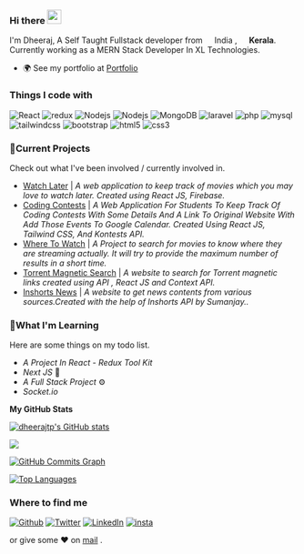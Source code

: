 ### Hi there <img src="https://media.giphy.com/media/hvRJCLFzcasrR4ia7z/giphy.gif" width="25px">

<p> I'm Dheeraj, A Self Taught Fullstack developer from <img src="https://cdn-icons-png.flaticon.com/512/321/321238.png" width="13"/> India , <img src="https://cdn-icons.flaticon.com/png/512/5021/premium/5021245.png?token=exp=1645957918~hmac=ab4b5c1ebfb3e0470350d7f5bd83c202" width="13"/> <b>Kerala</b>. Currently working as a MERN Stack Developer In XL Technologies.</p>

* 🌍 See my portfolio at [Portfolio](http://portfolio-nu-swart.vercel.app/)

### <h3>Things I code with</h3>

<p>
  <img alt="React" src="https://img.shields.io/badge/React-20232A?style=for-the-badge&logo=react&logoColor=61DAFB" />
  <img alt="redux" src="https://img.shields.io/badge/Redux-593D88?style=for-the-badge&logo=redux&logoColor=white" />
  <img alt="Nodejs" src="https://img.shields.io/badge/Node.js-43853D?style=for-the-badge&logo=node.js&logoColor=white" />
  <img alt="Nodejs" src="https://img.shields.io/badge/Express.js-404D59?style=for-the-badge" />
  <img alt="MongoDB" src="https://img.shields.io/badge/MongoDB-4EA94B?style=for-the-badge&logo=mongodb&logoColor=white" />
  <img alt="laravel" src="https://img.shields.io/badge/Laravel-FF2D20?style=for-the-badge&logo=laravel&logoColor=white" />
  <img alt="php" src="https://img.shields.io/badge/PHP-777BB4?style=for-the-badge&logo=php&logoColor=white" />
  <img alt="mysql" src="https://img.shields.io/badge/MySQL-00000F?style=for-the-badge&logo=mysql&logoColor=white" />
  <img alt="tailwindcss" src="https://img.shields.io/badge/Tailwind_CSS-38B2AC?style=for-the-badge&logo=tailwind-css&logoColor=white" />
  <img alt="bootstrap" src="https://img.shields.io/badge/Bootstrap-563D7C?style=for-the-badge&logo=bootstrap&logoColor=white" />
   <img alt="html5" src="https://img.shields.io/badge/HTML5-E34F26?style=for-the-badge&logo=html5&logoColor=white" />
  <img alt="css3" src="https://img.shields.io/badge/CSS3-1572B6?style=for-the-badge&logo=css3&logoColor=white" />
</p>

### 🚧Current Projects

<p>
Check out what I've been involved / currently involved in.

- <a href="https://www.watch-later-two.vercel.app/">Watch Later</a> | _A web application to keep track of movies which you may love to watch later. Created using React JS, Firebase._
- <a href="http://www.coding-contests.vercel.app/">Coding Contests</a> | _A Web Application For Students To Keep Track Of Coding Contests With Some Details And A Link To Original Website With Add Those Events To Google Calendar. Created Using React JS, Tailwind CSS, And Kontests API._
- <a href="https://www.where-to-watch-xi.vercel.app/">Where To Watch</a> | _A Project to search for movies to know where they are streaming actually. It will try to provide the maximum number of results in a short time._
- <a href="http://www.torrent-magnetic-search.vercel.app/">Torrent Magnetic Search</a> | _A website to search for Torrent magnetic links created using API , React JS and Context API._
- <a href="https://www.inshorts-news-psi.vercel.app/">Inshorts News</a> | _A website to get news contents from various sources.Created with the help of Inshorts API by Sumanjay.._
</p>

### 🌱What I'm Learning

Here are some things on my todo list.

- _A Project In React - Redux Tool Kit_
- _Next JS_ 🤖
- _A Full Stack Project_ ⚙️
- _Socket.io_

<b>My GitHub Stats</b>

<a href="http://www.github.com/dheerajtp"><img src="https://github-readme-stats.vercel.app/api?username=dheerajtp&show_icons=true&hide=&count_private=true&title_color=3382ed&text_color=ffffff&icon_color=3382ed&bg_color=1c1917&hide_border=true&show_icons=true" alt="dheerajtp's GitHub stats" /></a>

<a href="http://www.github.com/dheerajtp"><img src="https://github-readme-streak-stats.herokuapp.com/?user=dheerajtp&stroke=ffffff&background=1c1917&ring=3382ed&fire=3382ed&currStreakNum=ffffff&currStreakLabel=3382ed&sideNums=ffffff&sideLabels=ffffff&dates=ffffff&hide_border=true" /></a>

<a href="http://www.github.com/dheerajtp"><img src="https://activity-graph.herokuapp.com/graph?username=dheerajtp&bg_color=1c1917&color=ffffff&line=3382ed&point=ffffff&area_color=1c1917&area=true&hide_border=true&custom_title=GitHub%20Commits%20Graph" alt="GitHub Commits Graph" /></a>

<a href="https://github.com/dheerajtp" align="left"><img src="https://github-readme-stats.vercel.app/api/top-langs/?username=dheerajtp&langs_count=10&title_color=3382ed&text_color=ffffff&icon_color=3382ed&bg_color=1c1917&hide_border=true&locale=en&custom_title=Top%20%Languages" alt="Top Languages" /></a>

<h3>Where to find me</h3>
<p><a href="https://github.com/dheerajtp" target="_blank"><img alt="Github" src="https://img.shields.io/badge/GitHub-%2312100E.svg?&style=for-the-badge&logo=Github&logoColor=white" /></a> <a href="https://twitter.com/Dheerajtp3" target="_blank"><img alt="Twitter" src="https://img.shields.io/badge/twitter-%231DA1F2.svg?&style=for-the-badge&logo=twitter&logoColor=white" /></a> <a href="https://www.linkedin.com/in/dheerajtp" target="_blank"><img alt="LinkedIn" src="https://img.shields.io/badge/linkedin-%230077B5.svg?&style=for-the-badge&logo=linkedin&logoColor=white" /></a> <a href="https://www.instagram.com/dheerajtp/" target="_blank"><img alt="insta" src="https://img.shields.io/badge/Instagram-E4405F?style=for-the-badge&logo=instagram&logoColor=white" /></a> 
</p>


 or give some ♥ on [mail](mailto:dheerajtp6338@gmail.com) .





<!--
**dheerajtp/dheerajtp** is a ✨ _special_ ✨ repository because its `README.md` (this file) appears on your GitHub profile.

Here are some ideas to get you started:

- 🔭 I’m currently working on ...
- 🌱 I’m currently learning ...
- 👯 I’m looking to collaborate on ...
- 🤔 I’m looking for help with ...
- 💬 Ask me about ...
- 📫 How to reach me: ...
- 😄 Pronouns: ...
- ⚡ Fun fact: ...
-->
